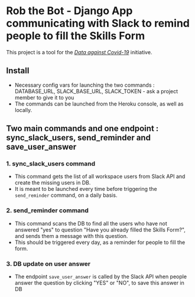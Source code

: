 # Rob the Bot - Django App communicating with Slack to remind people to fill the Skills Form

This project is a tool for the [_Data against Covid-19_](https://twitter.com/data_covid?s=09) initiative.

## Install

- Necessary config vars for launching the two commands : DATABASE_URL, SLACK_BASE_URL, SLACK_TOKEN - ask a project member to give it to you
- The commands can be launched from the Heroku console, as well as locally.


## Two main commands and one endpoint : sync_slack_users, send_reminder and save_user_answer

### 1. sync_slack_users command
- This command gets the list of all workspace users from Slack API and create the missing users in DB. 
- It is meant to be launched every time before triggering the `send_reminder` command, on a daily basis.

### 2. send_reminder command
- This command scans the DB to find all the users who have not answered "yes" to question "Have you already filled the Skills Form?", and sends them a message with this question.
- This should be triggered every day, as a reminder for people to fill the form.

### 3. DB update on user answer
- The endpoint `save_user_answer` is called by the Slack API when people answer the question by clicking "YES" or "NO", to save this answer in DB

